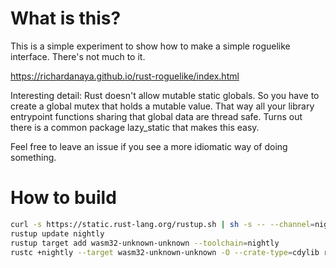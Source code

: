 # What is this?

This is a simple experiment to show how to make a simple roguelike interface. There's not much to it.

https://richardanaya.github.io/rust-roguelike/index.html

Interesting detail: Rust doesn't allow mutable static globals. So you have to create a global mutex that holds a mutable value. That way all your library entrypoint functions sharing that global data are thread safe. Turns out there is a common package lazy_static that makes this easy.

Feel free to leave an issue if you see a more idiomatic way of doing something.

# How to build

```bash
curl -s https://static.rust-lang.org/rustup.sh | sh -s -- --channel=nightly
rustup update nightly
rustup target add wasm32-unknown-unknown --toolchain=nightly
rustc +nightly --target wasm32-unknown-unknown -O --crate-type=cdylib roguelike.rs -o roguelike.wasm
```
